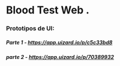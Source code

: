 # Blood Test Web .
###  Prototipos de UI:
##### Parte 1 - https://app.uizard.io/p/c5c33bd8
##### parte 2 - https://app.uizard.io/p/70389932
